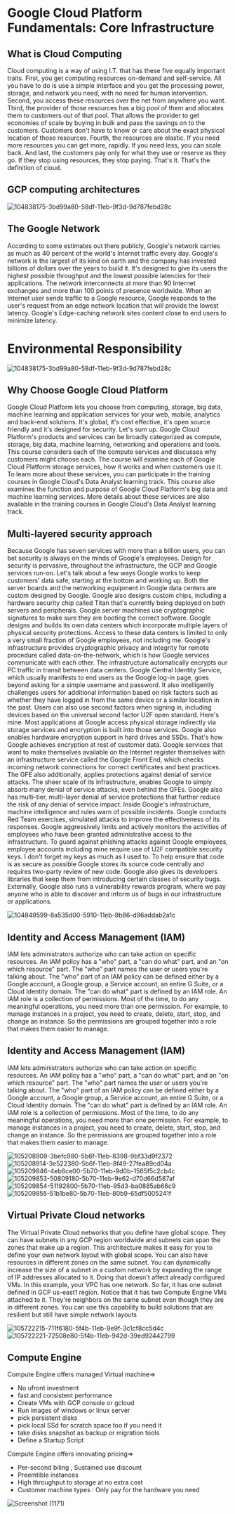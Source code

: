 # Google Cloud Platform Fundamentals: Core Infrastructure

## What is Cloud Computing

Cloud computing is a way of using I.T. that has these five equally important traits. First, you get computing resources on-demand and self-service. All you have to do is use a simple interface and you get the processing power, storage, and network you need, with no need for human intervention. Second, you access these resources over the net from anywhere you want. Third, the provider of those resources has a big pool of them and allocates them to customers out of that pool. That allows the provider to get economies of scale by buying in bulk and pass the savings on to the customers. Customers don't have to know or care about the exact physical location of those resources. Fourth, the resources are elastic. If you need more resources you can get more, rapidly. If you need less, you can scale back. And last, the customers pay only for what they use or reserve as they go. If they stop using resources, they stop paying. That's it. That's the definition of cloud.

## GCP computing architectures

![104838175-3bd99a80-58df-11eb-9f3d-9d787febd28c](https://user-images.githubusercontent.com/46487696/105801136-7bc70e80-5fbe-11eb-9eda-479ec789a541.png)


## The Google Network
According to some estimates out there publicly, Google's network carries as much as 40 percent of the world's Internet traffic every day. Google's network is the largest of its kind on earth and the company has invested billions of dollars over the years to build it. It's designed to give its users the highest possible throughput and the lowest possible latencies for their applications. The network interconnects at more than 90 Internet exchanges and more than 100 points of presence worldwide. When an Internet user sends traffic to a Google resource, Google responds to the user's request from an edge network location that will provide the lowest latency. Google's Edge-caching network sites content close to end users to minimize latency.

# Environmental Responsibility

![104838175-3bd99a80-58df-11eb-9f3d-9d787febd28c](https://user-images.githubusercontent.com/46487696/105801196-a2854500-5fbe-11eb-8927-123422409cac.png)

## Why Choose Google Cloud Platform

Google Cloud Platform lets you choose from computing, storage, big data, machine learning and application services for your web, mobile, analytics and back-end solutions. It's global, it's cost effective, it's open source friendly and it's designed for security. Let's sum up. Google Cloud Platform's products and services can be broadly categorized as compute, storage, big data, machine learning, networking and operations and tools. This course considers each of the compute services and discusses why customers might choose each. The course will examine each of Google Cloud Platform storage services, how it works and when customers use it. To learn more about these services, you can participate in the training courses in Google Cloud's Data Analyst learning track. This course also examines the function and purpose of Google Cloud Platform's big data and machine learning services. More details about these services are also available in the training courses in Google Cloud's Data Analyst learning track.

## Multi-layered security approach

Because Google has seven services with more than a billion users, you can bet security is always on the minds of Google's employees. Design for security is pervasive, throughout the infrastructure, the GCP and Google services run-on. Let's talk about a few ways Google works to keep customers' data safe, starting at the bottom and working up. Both the server boards and the networking equipment in Google data centers are custom designed by Google. Google also designs custom chips, including a hardware security chip called Titan that's currently being deployed on both servers and peripherals. Google server machines use cryptographic signatures to make sure they are booting the correct software. Google designs and builds its own data centers which incorporate multiple layers of physical security protections. Access to these data centers is limited to only a very small fraction of Google employees, not including me. Google's infrastructure provides cryptographic privacy and integrity for remote procedure called data-on-the-network, which is how Google services communicate with each other. The infrastructure automatically encrypts our PC traffic in transit between data centers. Google Central Identity Service, which usually manifests to end users as the Google log-in page, goes beyond asking for a simple username and password. It also intelligently challenges users for additional information based on risk factors such as whether they have logged in from the same device or a similar location in the past. Users can also use second factors when signing in, including devices based on the universal second factor U2F open standard. Here's mine. Most applications at Google access physical storage indirectly via storage services and encryption is built into those services. Google also enables hardware encryption support in hard drives and SSDs. That's how Google achieves encryption at rest of customer data. Google services that want to make themselves available on the Internet register themselves with an infrastructure service called the Google Front End, which checks incoming network connections for correct certificates and best practices. The GFE also additionally, applies protections against denial of service attacks. The sheer scale of its infrastructure, enables Google to simply absorb many denial of service attacks, even behind the GFEs. Google also has multi-tier, multi-layer denial of service protections that further reduce the risk of any denial of service impact. Inside Google's infrastructure, machine intelligence and rules warn of possible incidents. Google conducts Red Team exercises, simulated attacks to improve the effectiveness of its responses. Google aggressively limits and actively monitors the activities of employees who have been granted administrative access to the infrastructure. To guard against phishing attacks against Google employees, employee accounts including mine require use of U2F compatible security keys. I don't forget my keys as much as I used to. To help ensure that code is as secure as possible Google stores its source code centrally and requires two-party review of new code. Google also gives its developers libraries that keep them from introducing certain classes of security bugs. Externally, Google also runs a vulnerability rewards program, where we pay anyone who is able to discover and inform us of bugs in our infrastructure or applications.

![104849599-8a535d00-5910-11eb-9b86-d96addab2a1c](https://user-images.githubusercontent.com/46487696/105801437-1fb0ba00-5fbf-11eb-81e4-bca50ac203e1.png)

## Identity and Access Management (IAM)

IAM lets administrators authorize who can take action on specific resources. An IAM policy has a "who" part, a "can do what" part, and an "on which resource" part. The "who" part names the user or users you're talking about. The "who" part of an IAM policy can be defined either by a Google account, a Google group, a Service account, an entire G Suite, or a Cloud Identity domain. The "can do what" part is defined by an IAM role. An IAM role is a collection of permissions. Most of the time, to do any meaningful operations, you need more than one permission. For example, to manage instances in a project, you need to create, delete, start, stop, and change an instance. So the permissions are grouped together into a role that makes them easier to manage.

## Identity and Access Management (IAM)

IAM lets administrators authorize who can take action on specific resources. An IAM policy has a "who" part, a "can do what" part, and an "on which resource" part. The "who" part names the user or users you're talking about. The "who" part of an IAM policy can be defined either by a Google account, a Google group, a Service account, an entire G Suite, or a Cloud Identity domain. The "can do what" part is defined by an IAM role. An IAM role is a collection of permissions. Most of the time, to do any meaningful operations, you need more than one permission. For example, to manage instances in a project, you need to create, delete, start, stop, and change an instance. So the permissions are grouped together into a role that makes them easier to manage.

![105208909-3befc980-5b6f-11eb-8398-9bf33d9f2372](https://user-images.githubusercontent.com/46487696/105801593-73bb9e80-5fbf-11eb-9650-44e780faa5ed.png)
![105208914-3e522380-5b6f-11eb-8f49-27fea89cd04a](https://user-images.githubusercontent.com/46487696/105801596-74eccb80-5fbf-11eb-9a68-e15dc0169b94.png)
![105209846-4eb6ce00-5b70-11eb-9d0b-1565f5c2cb4c](https://user-images.githubusercontent.com/46487696/105801597-75856200-5fbf-11eb-9682-f43fc9a99e26.png)
![105209853-50809180-5b70-11eb-9e62-d70d66d587af](https://user-images.githubusercontent.com/46487696/105801598-761df880-5fbf-11eb-9a95-babf4fe554b1.png)
![105209854-51192800-5b70-11eb-95d3-ba0885ab66c9](https://user-images.githubusercontent.com/46487696/105801599-761df880-5fbf-11eb-80d7-e0bb7c739d88.png)
![105209855-51b1be80-5b70-11eb-80b9-65df5005241f](https://user-images.githubusercontent.com/46487696/105801601-76b68f00-5fbf-11eb-9b78-50b0e2e2121b.png)


## Virtual Private Cloud networks

The Virtual Private Cloud networks that you define have global scope. They can have subnets in any GCP region worldwide and subnets can span the zones that make up a region. This architecture makes it easy for you to define your own network layout with global scope. You can also have resources in different zones on the same subnet. You can dynamically increase the size of a subnet in a custom network by expanding the range of IP addresses allocated to it. Doing that doesn't affect already configured VMs. In this example, your VPC has one network. So far, it has one subnet defined in GCP us-east1 region. Notice that it has two Compute Engine VMs attached to it. They're neighbors on the same subnet even though they are in different zones. You can use this capability to build solutions that are resilient but still have simple network layouts

![105722215-711f6180-5f4b-11eb-9e9f-3c1cf8cc5d4c](https://user-images.githubusercontent.com/46487696/105801684-aa91b480-5fbf-11eb-928a-557bb37e343d.png)
![105722221-72508e80-5f4b-11eb-942d-39ed92442799](https://user-images.githubusercontent.com/46487696/105801687-abc2e180-5fbf-11eb-8b82-23d2ee680840.png)


## Compute Engine

Compute Engine offers managed  Virtual machine=>

* No ufront investment
* fast and consistent performance 
* Create VMs with GCP console or gcloud
* Run images of windows or linux server
* pick persistent disks
* pick local SSd for scratch space too if you need it 
* take disks snapshot as backup or migration tools
* Define a Startup Script


Compute Engine offers innovating pricing=>

* Per-second biling , Sustained use discount
* Preemtible instances
* High throughput to storage at no extra cost
* Customer machine types : Only pay for the hardware you need 


![Screenshot (1171)](https://user-images.githubusercontent.com/46487696/105804512-ff382e00-5fc5-11eb-8ab5-c668a34a84cd.png)
